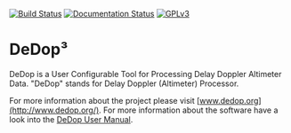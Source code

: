 [![Build Status](https://travis-ci.org/DeDop/dedop.svg?branch=master)](https://travis-ci.org/DeDop/dedop)
[![Documentation Status](https://readthedocs.org/projects/dedop/badge/?version=latest)](http://dedop.readthedocs.io/en/latest/?badge=latest)
[![GPLv3](https://www.gnu.org/graphics/gplv3-88x31.png)](https://www.gnu.org/licenses/gpl-3.0.en.html)

# DeDop³

DeDop is a User Configurable Tool for Processing Delay Doppler Altimeter Data. "DeDop" stands for Delay Doppler (Altimeter) Processor.

For more information about the project please visit [www.dedop.org](http://www.dedop.org/). For more information about the software have a look into the [DeDop User Manual](http://dedop.readthedocs.io/en/latest/index.html).
